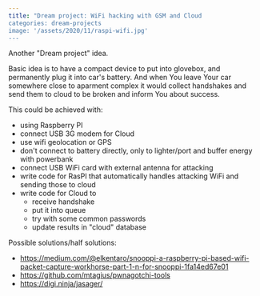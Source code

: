```yaml
---
title: "Dream project: WiFi hacking with GSM and Cloud
categories: dream-projects
image: '/assets/2020/11/raspi-wifi.jpg'
---
```


Another "Dream project" idea.

Basic idea is to have a compact device to put into glovebox, and permanently plug it into car's battery. And when You leave Your car somewhere close to aparment complex it would collect handshakes and send them to cloud to be broken and inform You about success.

This could be achieved with:
 * using Raspberry PI
 * connect USB 3G modem for Cloud
 * use wifi geolocation or GPS
 * don't connect to battery directly, only to lighter/port and buffer energy with powerbank
 * connect USB WiFi card with external antenna for attacking
 * write code for RasPI that automatically handles attacking WiFi and sending those to cloud
 * write code for Cloud to 
    * receive handshake
    * put it into queue
    * try with some common passwords
    * update results in "cloud" database
    
Possible solutions/half solutions:
 * https://medium.com/@elkentaro/snooppi-a-raspberry-pi-based-wifi-packet-capture-workhorse-part-1-n-for-snooppi-1fa14ed67e01
 * https://github.com/mtagius/pwnagotchi-tools 
 * https://digi.ninja/jasager/